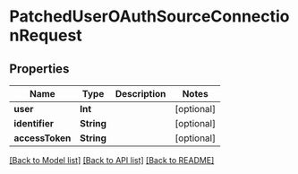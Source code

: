 # PatchedUserOAuthSourceConnectionRequest

## Properties
Name | Type | Description | Notes
------------ | ------------- | ------------- | -------------
**user** | **Int** |  | [optional] 
**identifier** | **String** |  | [optional] 
**accessToken** | **String** |  | [optional] 

[[Back to Model list]](../README.md#documentation-for-models) [[Back to API list]](../README.md#documentation-for-api-endpoints) [[Back to README]](../README.md)


